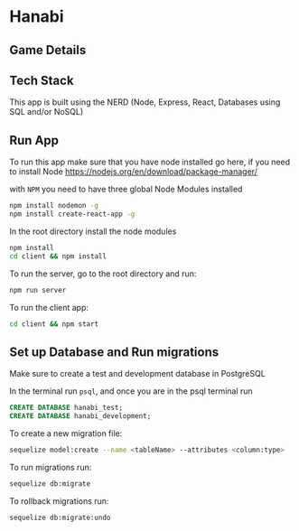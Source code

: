 # Hanabi

## Game Details

<!-- Details of the game will go here -->

## Tech Stack

This app is built using the NERD (Node, Express, React, Databases using SQL and/or NoSQL)

## Run App  

To run this app make sure that you have node installed go here, if you need to install Node https://nodejs.org/en/download/package-manager/

with `NPM` you need to have three global Node Modules installed

```bash
npm install nodemon -g
npm install create-react-app -g
```

In the root directory install the node modules

```bash
npm install
cd client && npm install
```

To run the server, go to the root directory and run:

```bash
npm run server
```

To run the client app:

```bash
cd client && npm start
```

## Set up Database and Run migrations

Make sure to create a test and development database in PostgreSQL

In the terminal run `psql`, and once you are in the psql terminal run

```SQL
CREATE DATABASE hanabi_test;
CREATE DATABASE hanabi_development;
```

To create a new migration file:

```bash
sequelize model:create --name <tableName> --attributes <column:type>
```

To run migrations run:

```bash
sequelize db:migrate
```

To rollback migrations run:

```bash
sequelize db:migrate:undo
```
